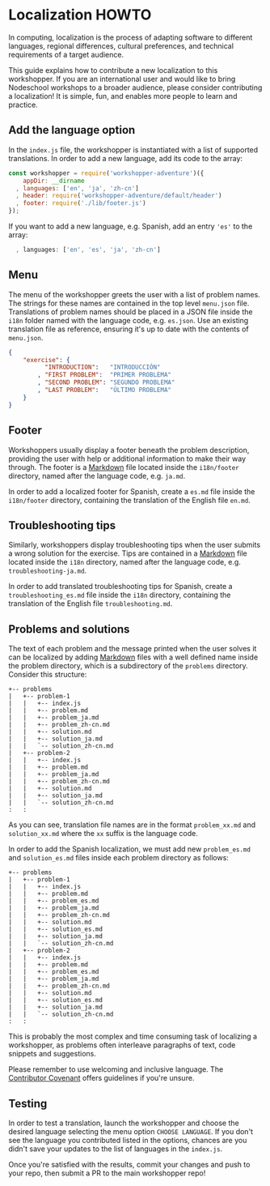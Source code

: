 # Localization HOWTO

In computing, localization is the process of adapting software to different languages, regional differences, cultural preferences, and technical requirements of a target audience.

This guide explains how to contribute a new localization to this workshopper. If you are an international user and would like to bring Nodeschool workshops to a broader audience, please consider contributing a localization! It is simple, fun, and enables more people to learn and practice.

## Add the language option

In the `index.js` file, the workshopper is instantiated with a list of supported translations. In order to add a new language, add its code to the array:

```js
const workshopper = require('workshopper-adventure')({
    appDir: __dirname
  , languages: ['en', 'ja', 'zh-cn']
  , header: require('workshopper-adventure/default/header')
  , footer: require('./lib/footer.js')
});
```

If you want to add a new language, e.g. Spanish, add an entry `'es'` to the array:

```js
  , languages: ['en', 'es', 'ja', 'zh-cn']
```

## Menu

The menu of the workshopper greets the user with a list of problem names. The strings for these names are contained in the top level `menu.json` file. Translations of problem names should be placed in a JSON file inside the `i18n` folder named with the language code, e.g. `es.json`. Use an existing translation file as reference, ensuring it's up to date with the contents of `menu.json`.

```json
{
    "exercise": {
          "INTRODUCTION":   "INTRODUCCIÓN"
        , "FIRST PROBLEM":  "PRIMER PROBLEMA"
        , "SECOND PROBLEM": "SEGUNDO PROBLEMA"
        , "LAST PROBLEM":   "ÚLTIMO PROBLEMA"
    }
}
```

## Footer

Workshoppers usually display a footer beneath the problem description, providing the user with help or additional information to make their way through. The footer is a [Markdown](https://en.wikipedia.org/wiki/Markdown) file located inside the `i18n/footer` directory, named after the language code, e.g. `ja.md`. 

In order to add a localized footer for Spanish, create a `es.md` file inside the `i18n/footer` directory, containing the translation of the English file `en.md`.

## Troubleshooting tips

Similarly, workshoppers display troubleshooting tips when the user submits a wrong solution for the exercise. Tips are contained in a [Markdown](https://en.wikipedia.org/wiki/Markdown) file located inside the `i18n` directory, named after the language code, e.g. `troubleshooting-ja.md`.

In order to add translated troubleshooting tips for Spanish, create a `troubleshooting_es.md` file inside the `i18n` directory, containing the translation of the English file `troubleshooting.md`.

## Problems and solutions

The text of each problem and the message printed when the user solves it can be localized by adding [Markdown](https://en.wikipedia.org/wiki/Markdown) files with a well defined name inside the problem directory, which is a subdirectory of the `problems` directory. Consider this structure:

```
+-- problems
|   +-- problem-1
|   |   +-- index.js
|   |   +-- problem.md
|   |   +-- problem_ja.md
|   |   +-- problem_zh-cn.md
|   |   +-- solution.md
|   |   +-- solution_ja.md
|   |   `-- solution_zh-cn.md
|   +-- problem-2
|   |   +-- index.js
|   |   +-- problem.md
|   |   +-- problem_ja.md
|   |   +-- problem_zh-cn.md
|   |   +-- solution.md
|   |   +-- solution_ja.md
|   |   `-- solution_zh-cn.md
:   :
```

As you can see, translation file names are in the format `problem_xx.md` and `solution_xx.md` where the `xx` suffix is the language code.

In order to add the Spanish localization, we must add new `problem_es.md` and `solution_es.md` files inside each problem directory as follows:

```
+-- problems
|   +-- problem-1
|   |   +-- index.js
|   |   +-- problem.md
|   |   +-- problem_es.md
|   |   +-- problem_ja.md
|   |   +-- problem_zh-cn.md
|   |   +-- solution.md
|   |   +-- solution_es.md
|   |   +-- solution_ja.md
|   |   `-- solution_zh-cn.md
|   +-- problem-2
|   |   +-- index.js
|   |   +-- problem.md
|   |   +-- problem_es.md
|   |   +-- problem_ja.md
|   |   +-- problem_zh-cn.md
|   |   +-- solution.md
|   |   +-- solution_es.md
|   |   +-- solution_ja.md
|   |   `-- solution_zh-cn.md
:   :
```

This is probably the most complex and time consuming task of localizing a workshopper, as problems often interleave paragraphs of text, code snippets and suggestions.

Please remember to use welcoming and inclusive language. The [Contributor Covenant](http://contributor-covenant.org/) offers guidelines if you're unsure.

## Testing

In order to test a translation, launch the workshopper and choose the desired language selecting the menu option `CHOOSE LANGUAGE`. If you don't see the language you contributed listed in the options, chances are you didn't save your updates to the list of languages in the `index.js`.

Once you're satisfied with the results, commit your changes and push to your repo, then submit a PR to the main workshopper repo!
